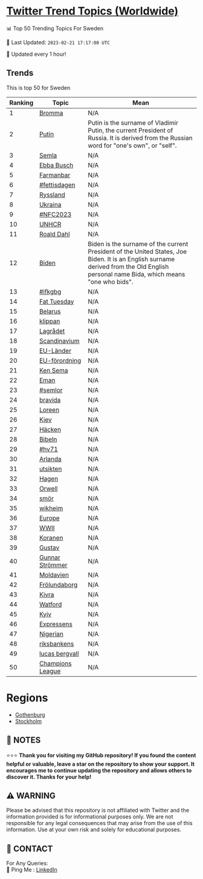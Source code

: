 [Twitter Trend Topics (Worldwide)](https://github.com/ErcinDedeoglu/Twitter-Trend-Topics)
==========


📊 Top 50 Trending Topics For Sweden

📆 Last Updated: `2023-02-21 17:17:00 UTC`

🔧 Updated every 1 hour!


## Trends

This is top 50 for Sweden

| Ranking | Topic | Mean |
| ------- | ------------ | ------------ |
| 1 | [Bromma](http://twitter.com/search?q=Bromma) | N/A |
| 2 | [Putin](http://twitter.com/search?q=Putin) | Putin is the surname of Vladimir Putin, the current President of Russia. It is derived from the Russian word for "one's own", or "self". |
| 3 | [Semla](http://twitter.com/search?q=Semla) | N/A |
| 4 | [Ebba Busch](http://twitter.com/search?q=Ebba+Busch) | N/A |
| 5 | [Farmanbar](http://twitter.com/search?q=Farmanbar) | N/A |
| 6 | [#fettisdagen](http://twitter.com/search?q=%23fettisdagen) | N/A |
| 7 | [Ryssland](http://twitter.com/search?q=Ryssland) | N/A |
| 8 | [Ukraina](http://twitter.com/search?q=Ukraina) | N/A |
| 9 | [#NFC2023](http://twitter.com/search?q=%23NFC2023) | N/A |
| 10 | [UNHCR](http://twitter.com/search?q=UNHCR) | N/A |
| 11 | [Roald Dahl](http://twitter.com/search?q=Roald+Dahl) | N/A |
| 12 | [Biden](http://twitter.com/search?q=Biden) | Biden is the surname of the current President of the United States, Joe Biden. It is an English surname derived from the Old English personal name Bida, which means "one who bids". |
| 13 | [#ifkgbg](http://twitter.com/search?q=%23ifkgbg) | N/A |
| 14 | [Fat Tuesday](http://twitter.com/search?q=Fat+Tuesday) | N/A |
| 15 | [Belarus](http://twitter.com/search?q=Belarus) | N/A |
| 16 | [klippan](http://twitter.com/search?q=klippan) | N/A |
| 17 | [Lagrådet](http://twitter.com/search?q=Lagr%c3%a5det) | N/A |
| 18 | [Scandinavium](http://twitter.com/search?q=Scandinavium) | N/A |
| 19 | [EU-Länder](http://twitter.com/search?q=EU-L%c3%a4nder) | N/A |
| 20 | [EU-förordning](http://twitter.com/search?q=EU-f%c3%b6rordning) | N/A |
| 21 | [Ken Sema](http://twitter.com/search?q=Ken+Sema) | N/A |
| 22 | [Eman](http://twitter.com/search?q=Eman) | N/A |
| 23 | [#semlor](http://twitter.com/search?q=%23semlor) | N/A |
| 24 | [bravida](http://twitter.com/search?q=bravida) | N/A |
| 25 | [Loreen](http://twitter.com/search?q=Loreen) | N/A |
| 26 | [Kiev](http://twitter.com/search?q=Kiev) | N/A |
| 27 | [Häcken](http://twitter.com/search?q=H%c3%a4cken) | N/A |
| 28 | [Bibeln](http://twitter.com/search?q=Bibeln) | N/A |
| 29 | [#hv71](http://twitter.com/search?q=%23hv71) | N/A |
| 30 | [Arlanda](http://twitter.com/search?q=Arlanda) | N/A |
| 31 | [utsikten](http://twitter.com/search?q=utsikten) | N/A |
| 32 | [Hagen](http://twitter.com/search?q=Hagen) | N/A |
| 33 | [Orwell](http://twitter.com/search?q=Orwell) | N/A |
| 34 | [smör](http://twitter.com/search?q=sm%c3%b6r) | N/A |
| 35 | [wikheim](http://twitter.com/search?q=wikheim) | N/A |
| 36 | [Europe](http://twitter.com/search?q=Europe) | N/A |
| 37 | [WWII](http://twitter.com/search?q=WWII) | N/A |
| 38 | [Koranen](http://twitter.com/search?q=Koranen) | N/A |
| 39 | [Gustav](http://twitter.com/search?q=Gustav) | N/A |
| 40 | [Gunnar Strömmer](http://twitter.com/search?q=Gunnar+Str%c3%b6mmer) | N/A |
| 41 | [Moldavien](http://twitter.com/search?q=Moldavien) | N/A |
| 42 | [Frölundaborg](http://twitter.com/search?q=Fr%c3%b6lundaborg) | N/A |
| 43 | [Kivra](http://twitter.com/search?q=Kivra) | N/A |
| 44 | [Watford](http://twitter.com/search?q=Watford) | N/A |
| 45 | [Kyiv](http://twitter.com/search?q=Kyiv) | N/A |
| 46 | [Expressens](http://twitter.com/search?q=Expressens) | N/A |
| 47 | [Nigerian](http://twitter.com/search?q=Nigerian) | N/A |
| 48 | [riksbankens](http://twitter.com/search?q=riksbankens) | N/A |
| 49 | [lucas bergvall](http://twitter.com/search?q=lucas+bergvall) | N/A |
| 50 | [Champions League](http://twitter.com/search?q=Champions+League) | N/A |



# Regions

* [Gothenburg](</Sweden/Gothenburg.md>)
* [Stockholm](</Sweden/Stockholm.md>)



## 📝 NOTES

⭐⭐⭐ **Thank you for visiting my GitHub repository! If you found the content helpful or valuable, leave a star on the repository to show your support. It encourages me to continue updating the repository and allows others to discover it. Thanks for your help!**


## ⚠️ WARNING

Please be advised that this repository is not affiliated with Twitter and the information provided is for informational purposes only. We are not responsible for any legal consequences that may arise from the use of this information. Use at your own risk and solely for educational purposes.


## 📨 CONTACT

 For Any Queries:  
            🏓 Ping Me : [LinkedIn](https://www.linkedin.com/in/ercindedeoglu/)
